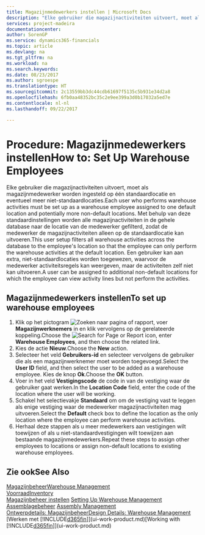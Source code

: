 ```yaml
---
title: Magazijnmedewerkers instellen | Microsoft Docs
description: "Elke gebruiker die magazijnactiviteiten uitvoert, moet als magazijnmedewerker worden ingesteld op één standaardlocatie en eventueel meer niet-standaardlocaties."
services: project-madeira
documentationcenter: 
author: SorenGP
ms.service: dynamics365-financials
ms.topic: article
ms.devlang: na
ms.tgt_pltfrm: na
ms.workload: na
ms.search.keywords: 
ms.date: 08/23/2017
ms.author: sgroespe
ms.translationtype: HT
ms.sourcegitcommit: 2c13559bb3dc44cdb61697f5135c5b931e34d2a8
ms.openlocfilehash: 6fb0aa48352bc35c2e9ee399a3d0b17032a5ed7e
ms.contentlocale: nl-nl
ms.lasthandoff: 09/22/2017

---
```

# <a name="how-to-set-up-warehouse-employees"></a><span data-ttu-id="ea2a8-103">Procedure: Magazijnmedewerkers instellen</span><span class="sxs-lookup"><span data-stu-id="ea2a8-103">How to: Set Up Warehouse Employees</span></span>
<span data-ttu-id="ea2a8-104">Elke gebruiker die magazijnactiviteiten uitvoert, moet als magazijnmedewerker worden ingesteld op één standaardlocatie en eventueel meer niet-standaardlocaties.</span><span class="sxs-lookup"><span data-stu-id="ea2a8-104">Each user who performs warehouse activities must be set up as a warehouse employee assigned to one default location and potentially more non-default locations.</span></span> <span data-ttu-id="ea2a8-105">Met behulp van deze standaardinstellingen worden alle magazijnactiviteiten in de gehele database naar de locatie van de medewerker gefilterd, zodat de medewerker de magazijnactiviteiten alleen op de standaardlocatie kan uitvoeren.</span><span class="sxs-lookup"><span data-stu-id="ea2a8-105">This user setup filters all warehouse activities across the database to the employee's location so that the employee can only perform the warehouse activities at the default location.</span></span> <span data-ttu-id="ea2a8-106">Een gebruiker kan aan extra, niet-standaardlocaties worden toegewezen, waarvoor de medewerker activiteitsregels kan weergeven, maar de activiteiten zelf niet kan uitvoeren.</span><span class="sxs-lookup"><span data-stu-id="ea2a8-106">A user can be assigned to additional non-default locations for which the employee can view activity lines but not perform the activities.</span></span>

## <a name="to-set-up-warehouse-employees"></a><span data-ttu-id="ea2a8-107">Magazijnmedewerkers instellen</span><span class="sxs-lookup"><span data-stu-id="ea2a8-107">To set up warehouse employees</span></span>  
1.  <span data-ttu-id="ea2a8-108">Klik op het pictogram ![Zoeken naar pagina of rapport](media/ui-search/search_small.png "pictogram Zoeken naar pagina of rapport"), voer **Magazijnwerknemers** in en klik vervolgens op de gerelateerde koppeling.</span><span class="sxs-lookup"><span data-stu-id="ea2a8-108">Choose the ![Search for Page or Report](media/ui-search/search_small.png "Search for Page or Report icon") icon, enter **Warehouse Employees**, and then choose the related link.</span></span>  
2. <span data-ttu-id="ea2a8-109">Kies de actie **Nieuw**.</span><span class="sxs-lookup"><span data-stu-id="ea2a8-109">Choose the **New** action.</span></span>  
3. <span data-ttu-id="ea2a8-110">Selecteer het veld **Gebruikers-id** en selecteer vervolgens de gebruiker die als een magazijnwerknemer moet worden toegevoegd.</span><span class="sxs-lookup"><span data-stu-id="ea2a8-110">Select the **User ID** field, and then select the user to be added as a warehouse employee.</span></span> <span data-ttu-id="ea2a8-111">Kies de knop **Ok**.</span><span class="sxs-lookup"><span data-stu-id="ea2a8-111">Choose the **OK** button.</span></span>  
6.  <span data-ttu-id="ea2a8-112">Voer in het veld **Vestigingscode** de code in van de vestiging waar de gebruiker gaat werken.</span><span class="sxs-lookup"><span data-stu-id="ea2a8-112">In the **Location Code** field, enter the code of the location where the user will be working.</span></span>  
7.  <span data-ttu-id="ea2a8-113">Schakel het selectievakje **Standaard** om om de vestiging vast te leggen als enige vestiging waar de medewerker magazijnactiviteiten mag uitvoeren.</span><span class="sxs-lookup"><span data-stu-id="ea2a8-113">Select the **Default** check box to define the location as the only location where the employee can perform warehouse activities.</span></span>  
8.  <span data-ttu-id="ea2a8-114">Herhaal deze stappen als u meer medewerkers aan vestigingen wilt toewijzen of als u niet-standaardvestigingen wilt toewijzen aan bestaande magazijnmedewerkers.</span><span class="sxs-lookup"><span data-stu-id="ea2a8-114">Repeat these steps to assign other employees to locations or assign non-default locations to existing warehouse employees.</span></span>  

## <a name="see-also"></a><span data-ttu-id="ea2a8-115">Zie ook</span><span class="sxs-lookup"><span data-stu-id="ea2a8-115">See Also</span></span>  
[<span data-ttu-id="ea2a8-116">Magazijnbeheer</span><span class="sxs-lookup"><span data-stu-id="ea2a8-116">Warehouse Management</span></span>](warehouse-manage-warehouse.md)  
[<span data-ttu-id="ea2a8-117">Voorraad</span><span class="sxs-lookup"><span data-stu-id="ea2a8-117">Inventory</span></span>](inventory-manage-inventory.md)  
<span data-ttu-id="ea2a8-118">[Magazijnbeheer instellen](warehouse-setup-warehouse.md)   </span><span class="sxs-lookup"><span data-stu-id="ea2a8-118">[Setting Up Warehouse Management](warehouse-setup-warehouse.md)   </span></span>  
<span data-ttu-id="ea2a8-119">[Assemblagebeheer](assembly-assemble-items.md)  </span><span class="sxs-lookup"><span data-stu-id="ea2a8-119">[Assembly Management](assembly-assemble-items.md)  </span></span>  
[<span data-ttu-id="ea2a8-120">Ontwerpdetails: Magazijnbeheer</span><span class="sxs-lookup"><span data-stu-id="ea2a8-120">Design Details: Warehouse Management</span></span>](design-details-warehouse-management.md)  
<span data-ttu-id="ea2a8-121">[Werken met [!INCLUDE[d365fin](includes/d365fin_md.md)]](ui-work-product.md)</span><span class="sxs-lookup"><span data-stu-id="ea2a8-121">[Working with [!INCLUDE[d365fin](includes/d365fin_md.md)]](ui-work-product.md)</span></span>  

